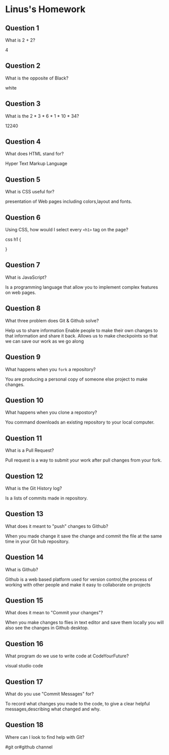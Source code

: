 # Linus's Homework

## Question 1

What is 2 + 2?

4

## Question 2

What is the opposite of Black?

white

## Question 3

What is the  2 * 3 * 6 * 1 * 10 * 34?

12240

## Question 4 

What does HTML stand for?

Hyper Text Markup Language

## Question 5

What is CSS useful for?

presentation of Web pages including colors,layout and fonts.

## Question 6

Using CSS, how would I select every `<h1>` tag on the page?

css
h1 {

}


## Question 7

What is JavaScript?

Is a programming language that allow you to implement complex 
features on web pages.

## Question 8

What three problem does Git & Github solve?

Help us to share information
Enable people to make their own changes to that information and share it back.
Allows us to make checkpoints so that we can save our work as we go along

## Question 9

What happens when you `fork` a repository?

You are producing a personal copy of someone else project to make changes.


## Question 10 

What happens when you clone a repostory?

You command downloads an existing repository to your local
computer.

## Question 11

What is a Pull Request?

Pull request is a way to submit your work after pull changes
from your fork.

## Question 12

What is the Git History log?

Is a lists of commits made in repository.

## Question 13

What does it meant to "push" changes to Github?

When you made change it save the change and commit the file at the same time in your Git hub repository.

## Question 14

What is Github?

Github is a web based platform used for version control,the process of working with other people and make it easy to 
collaborate on projects

## Question 15

What does it mean to "Commit your changes"?

When you make changes to flies in text editor and save them locally you will also see the changes in Github desktop.

## Question 16

What program do we use to write code at CodeYourFuture?

visual studio code

## Question 17

What do you use "Commit Messages" for?

To record what changes you made to the code, to give a clear helpful messages,describing what changed and why.

## Question 18

Where can I look to find help with Git?

#git or#github channel
